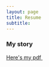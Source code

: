 ```yaml
---
layout: page
title: Resume
subtitle:
---
```


### My story

<a href="https://github.com/fabfabit/MyStuff_public/blob/master/files/ProjMarr_slides.pdf" class="image fit" > Here's my pdf <img src="images/marr_pic.jpg" alt=""></a>

<!--
My name is Inigo Montoya. I have the following qualities:

- I rock a great mustache
- I'm extremely loyal to my family

What else do you need?

### My story

To be honest, I'm having some trouble remembering right now, so why don't you just watch [my movie](https://en.wikipedia.org/wiki/The_Princess_Bride_%28film%29) and it will answer **all** your questions. -->
